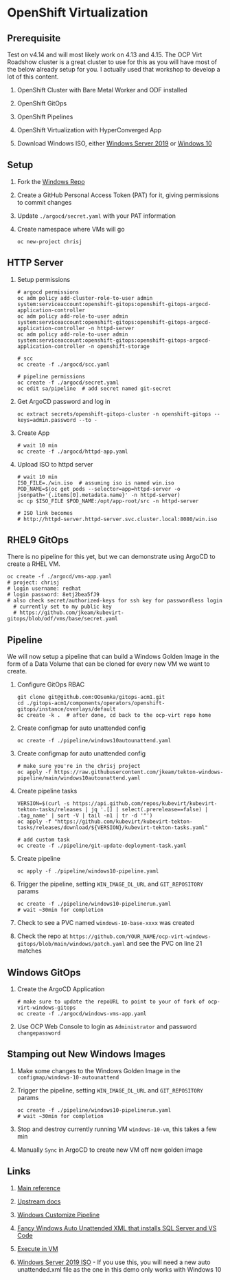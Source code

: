 # OpenShift Virtualization

## Prerequisite

Test on v4.14 and will most likely work on 4.13 and 4.15.
The OCP Virt Roadshow cluster is a great cluster to use for this
as you will have most of the below already setup for you.
I actually used that workshop to develop a lot of this content.

1. OpenShift Cluster with Bare Metal Worker and ODF installed

2. OpenShift GitOps

3. OpenShift Pipelines

4. OpenShift Virtualization with HyperConverged App

5. Download Windows ISO,
either [Windows Server 2019](https://www.microsoft.com/en-us/evalcenter/download-windows-server-2019)
or [Windows 10](https://www.microsoft.com/en-us/software-download/windows10ISO)

## Setup

1. Fork the [Windows Repo](https://github.com/jkeam/ocp-virt-windows-gitops)

2. Create a GitHub Personal Access Token (PAT) for it,
giving permissions to commit changes

3. Update `./argocd/secret.yaml` with your PAT information

4. Create namespace where VMs will go

    ```shell
    oc new-project chrisj
    ```

## HTTP Server

1. Setup permissions

    ```shell
    # argocd permissions
    oc adm policy add-cluster-role-to-user admin system:serviceaccount:openshift-gitops:openshift-gitops-argocd-application-controller
    oc adm policy add-role-to-user admin system:serviceaccount:openshift-gitops:openshift-gitops-argocd-application-controller -n httpd-server
    oc adm policy add-role-to-user admin system:serviceaccount:openshift-gitops:openshift-gitops-argocd-application-controller -n openshift-storage

    # scc
    oc create -f ./argocd/scc.yaml

    # pipeline permissions
    oc create -f ./argocd/secret.yaml
    oc edit sa/pipeline  # add secret named git-secret
    ```

2. Get ArgoCD password and log in

    ```shell
    oc extract secrets/openshift-gitops-cluster -n openshift-gitops --keys=admin.password --to -
    ```

3. Create App

    ```shell
    # wait 10 min
    oc create -f ./argocd/httpd-app.yaml
    ```

4. Upload ISO to httpd server

    ```shell
    # wait 10 min
    ISO_FILE=./win.iso  # assuming iso is named win.iso
    POD_NAME=$(oc get pods --selector=app=httpd-server -o jsonpath='{.items[0].metadata.name}' -n httpd-server)
    oc cp $ISO_FILE $POD_NAME:/opt/app-root/src -n httpd-server

    # ISO link becomes
    # http://httpd-server.httpd-server.svc.cluster.local:8080/win.iso
    ```

## RHEL9 GitOps

There is no pipeline for this yet, but we can demonstrate using ArgoCD to
create a RHEL VM.

```shell
oc create -f ./argocd/vms-app.yaml
# project: chrisj
# login username: redhat
# login password: 8etj2bea5fJ9
# also check secret/authorized-keys for ssh key for passwordless login
  # currently set to my public key
  # https://github.com/jkeam/kubevirt-gitops/blob/odf/vms/base/secret.yaml
```

## Pipeline

We will now setup a pipeline that can build a Windows Golden Image
in the form of a Data Volume that can be cloned for every new VM we want to
create.

1. Configure GitOps RBAC

    ```shell
    git clone git@github.com:OOsemka/gitops-acm1.git
    cd ./gitops-acm1/components/operators/openshift-gitops/instance/overlays/default
    oc create -k .  # after done, cd back to the ocp-virt repo home
    ```

2. Create configmap for auto unattended config

    ```shell
    oc create -f ./pipeline/windows10autounattend.yaml
    ```

3. Create configmap for auto unattended config

    ```shell
    # make sure you're in the chrisj project
    oc apply -f https://raw.githubusercontent.com/jkeam/tekton-windows-pipeline/main/windows10autounattend.yaml
    ```

4. Create pipeline tasks

    ```shell
    VERSION=$(curl -s https://api.github.com/repos/kubevirt/kubevirt-tekton-tasks/releases | jq '.[] | select(.prerelease==false) | .tag_name' | sort -V | tail -n1 | tr -d '"')
    oc apply -f "https://github.com/kubevirt/kubevirt-tekton-tasks/releases/download/${VERSION}/kubevirt-tekton-tasks.yaml"

    # add custom task
    oc create -f ./pipeline/git-update-deployment-task.yaml
    ```

4. Create pipeline

    ```shell
    oc apply -f ./pipeline/windows10-pipeline.yaml
    ```

5. Trigger the pipeline, setting `WIN_IMAGE_DL_URL` and `GIT_REPOSITORY` params

    ```shell
    oc create -f ./pipeline/windows10-pipelinerun.yaml
    # wait ~30min for completion
    ```

6. Check to see a PVC named `windows-10-base-xxxx` was created

7. Check the repo at
`https://github.com/YOUR_NAME/ocp-virt-windows-gitops/blob/main/windows/patch.yaml`
and see the PVC on line 21 matches

## Windows GitOps

1. Create the ArgoCD Application

    ```shell
    # make sure to update the repoURL to point to your of fork of ocp-virt-windows-gitops
    oc create -f ./argocd/windows-vms-app.yaml
    ```

2. Use OCP Web Console to login as `Administrator` and password `changepassword`

## Stamping out New Windows Images

1. Make some changes to the Windows Golden Image in the `configmap/windows-10-autounattend`

2. Trigger the pipeline, setting `WIN_IMAGE_DL_URL` and `GIT_REPOSITORY` params

    ```shell
    oc create -f ./pipeline/windows10-pipelinerun.yaml
    # wait ~30min for completion
    ```

3. Stop and destroy currently running VM `windows-10-vm`, this takes a few min

4. Manually `Sync` in ArgoCD to create new VM off new golden image

## Links

1. [Main reference](https://docs.google.com/document/d/1T_IxWWDcVLzaHbb46sPiMV8ieOiCg-9F0xkp67fpePo/edit)

2. [Upstream docs](https://kubevirt.io/2021/Automated-Windows-Installation-With-Tekton-Pipelines.html)

3. [Windows Customize Pipeline](https://github.com/kubevirt/kubevirt-tekton-tasks/tree/main/release/pipelines/windows-customize)

4. [Fancy Windows Auto Unattended XML that installs SQL Server and VS Code](https://github.com/kubevirt/kubevirt-tekton-tasks/blob/main/release/pipelines/windows-customize/configmaps/windows-customize-configmaps.yaml)

5. [Execute in VM](https://kubevirt.io/user-guide/virtual_machines/tekton_tasks/#execute-commands-in-virtual-machines)

6. [Windows Server 2019 ISO](https://www.microsoft.com/en-us/evalcenter/download-windows-server-2019) - If you use this, you will need a new auto unattended.xml file as the one in this demo only works with Windows 10
